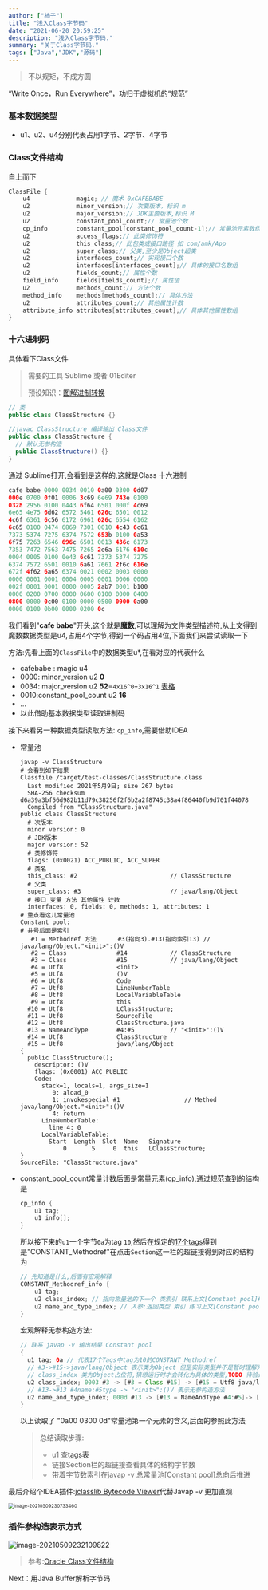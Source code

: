 ```yaml
---
author: ["柿子"]
title: "浅入Class字节码"
date: "2021-06-20 20:59:25"
description: "浅入Class字节码."
summary: "关于Class字节码."
tags: ["Java","JDK","源码"]
---
```


> 不以规矩，不成方圆

“Write Once，Run Everywhere”，功归于虚拟机的“规范”

### 基本数据类型

- u1、u2、u4分别代表占用1字节、2字节、4字节

### Class文件结构

自上而下

```java
ClassFile {
    u4             magic; // 魔术 0xCAFEBABE
    u2             minor_version;// 次要版本，标识 m
    u2             major_version;// JDK主要版本,标识 M
    u2             constant_pool_count;// 常量池个数
    cp_info        constant_pool[constant_pool_count-1];// 常量池元素数组 下标从1开始
    u2             access_flags;// 此类修饰符
    u2             this_class;// 此包类或接口路径 如 com/amk/App
    u2             super_class;// 父类,至少是Object超类
    u2             interfaces_count;// 实现接口个数
    u2             interfaces[interfaces_count];// 具体的接口名数组
    u2             fields_count;// 属性个数
    field_info     fields[fields_count];// 属性值
    u2             methods_count;// 方法个数
    method_info    methods[methods_count];// 具体方法
    u2             attributes_count;// 其他属性计数
    attribute_info attributes[attributes_count];// 具体其他属性数组
}
```

### 十六进制码

具体看下Class文件

> 需要的工具 Sublime 或者 01Editer
>
> 预设知识：[图解进制转换](https://www.cnblogs.com/gaizai/p/4233780.html)

```java
// 类
public class ClassStructure {}

//javac ClassStructure 编译输出 Class文件
public class ClassStructure {
  // 默认无参构造
  public ClassStructure() {}
}
```

通过 Sublime打开,会看到是这样的,这就是Class 十六进制

```java
cafe babe 0000 0034 0010 0a00 0300 0d07
000e 0700 0f01 0006 3c69 6e69 743e 0100
0328 2956 0100 0443 6f64 6501 000f 4c69
6e65 4e75 6d62 6572 5461 626c 6501 0012
4c6f 6361 6c56 6172 6961 626c 6554 6162
6c65 0100 0474 6869 7301 0010 4c43 6c61
7373 5374 7275 6374 7572 653b 0100 0a53
6f75 7263 6546 696c 6501 0013 436c 6173
7353 7472 7563 7475 7265 2e6a 6176 610c
0004 0005 0100 0e43 6c61 7373 5374 7275
6374 7572 6501 0010 6a61 7661 2f6c 616e
672f 4f62 6a65 6374 0021 0002 0003 0000
0000 0001 0001 0004 0005 0001 0006 0000
002f 0001 0001 0000 0005 2ab7 0001 b100
0000 0200 0700 0000 0600 0100 0000 0400
0800 0000 0c00 0100 0000 0500 0900 0a00
0000 0100 0b00 0000 0200 0c
```

我们看到"**cafe babe**"开头,这个就是**魔数**,可以理解为文件类型描述符,从上文得到魔数数据类型是u4,占用4个字节,得到一个码占用4位,下面我们来尝试读取一下

方法:先看上面的`ClassFile`中的数据类型u*,在看对应的代表什么

- cafebabe : magic u4
- 0000: minor_version u2 **0**
- 0034: major_version u2 **52**=`4x16^0+3x16^1` [表格](https://docs.oracle.com/javase/specs/jvms/se16/html/jvms-4.html#jvms-4.1-200-B.2)
- 0010:constant_pool_count u2 **16**
- ...
- 以此借助基本数据类型读取进制码

接下来看另一种数据类型读取方法: `cp_info`,需要借助IDEA 

- 常量池

  ```shell
  javap -v ClassStructure 
  # 会看到如下结果
  Classfile /target/test-classes/ClassStructure.class
    Last modified 2021年5月9日; size 267 bytes
    SHA-256 checksum d6a39a3bf56d982b11d79c38256f2f6b2a2f8745c38a4f86440fb9d701f44078
    Compiled from "ClassStructure.java"
  public class ClassStructure
    # 次版本
    minor version: 0
    # JDK版本
    major version: 52
    # 类修饰符
    flags: (0x0021) ACC_PUBLIC, ACC_SUPER
    # 类名
    this_class: #2                          // ClassStructure
    # 父类
    super_class: #3                         // java/lang/Object
    # 接口 变量 方法 其他属性 计数
    interfaces: 0, fields: 0, methods: 1, attributes: 1
  # 重点看这儿常量池
  Constant pool:
  # 井号后面是索引
     #1 = Methodref 方法      #3(指向3).#13(指向索引13) // java/lang/Object."<init>":()V
     #2 = Class              #14            // ClassStructure
     #3 = Class              #15            // java/lang/Object
     #4 = Utf8               <init>
     #5 = Utf8               ()V
     #6 = Utf8               Code
     #7 = Utf8               LineNumberTable
     #8 = Utf8               LocalVariableTable
     #9 = Utf8               this
    #10 = Utf8               LClassStructure;
    #11 = Utf8               SourceFile
    #12 = Utf8               ClassStructure.java
    #13 = NameAndType        #4:#5          // "<init>":()V
    #14 = Utf8               ClassStructure
    #15 = Utf8               java/lang/Object
  {
    public ClassStructure();
      descriptor: ()V
      flags: (0x0001) ACC_PUBLIC
      Code:
        stack=1, locals=1, args_size=1
           0: aload_0
           1: invokespecial #1                  // Method java/lang/Object."<init>":()V
           4: return
        LineNumberTable:
          line 4: 0
        LocalVariableTable:
          Start  Length  Slot  Name   Signature
              0       5     0  this   LClassStructure;
  }
  SourceFile: "ClassStructure.java"
  ```
  
- constant_pool_count常量计数后面是常量元素(cp_info),通过规范查到的结构是

  ```java
  cp_info {
      u1 tag;
      u1 info[];
  }
  ```

  所以接下来的`u1`一个字节`0a`为tag `10`,然后在规定的[17个tags](https://docs.oracle.com/javase/specs/jvms/se16/html/jvms-4.html#jvms-4.4-140)得到是"CONSTANT_Methodref"在点击`Section`这一栏的超链接得到对应的结构为

  ```java
  // 先知道是什么,后面有宏观解释
  CONSTANT_Methodref_info {
      u1 tag;
      u2 class_index; // 指向常量池的下一个 类索引 联系上文[Constant pool]#3 
      u2 name_and_type_index; // 入参:返回类型 索引 练习上文[Constant pool]#15
  }
  ```

  宏观解释无参构造方法:

  ```java
  // 联系 javap -v 输出结果 Constant pool
  {
    u1 tag; 0a // 代表17个Tags中tag为10的CONSTANT_Methodref
    // #3->#15->java/lang/Object 表示类为Object 但是实际类型并不是暂时理解为通用类
    // class_index 类为Object占位符,猜想运行时才会转化为具体的类型,TODO 待验证
    u2 class_index; 0003 #3 -> [#3 = Class #15] -> [#15 = Utf8 java/lang/Object]
    // #13->#13 #4name:#5type -> "<init>":()V 表示无参构造方法
    u2 name_and_type_index; 000d #13 -> [#13 = NameAndType #4:#5]-> ["<init>":()V]
  }
  ```

  以上读取了 "0a00 0300 0d"常量池第一个元素的含义,后面的参照此方法

  > 总结读取步骤:
  >
  > - u1 查[tags表 ](https://docs.oracle.com/javase/specs/jvms/se16/html/jvms-4.html#jvms-4.4-140)
  > - 链接Section栏的超链接查看具体的结构字节数
  > - 带着字节数索引在javap -v 总常量池[Constant pool]总向后推进

最后介绍个IDEA插件:[jclasslib Bytecode Viewer](https://plugins.jetbrains.com/plugin/9248-jclasslib-bytecode-viewer)代替Javap -v 更加直观

<img src="https://i.loli.net/2021/08/19/AHqtnewrsENTi5u.png" alt="image-20210509230733460" style="zoom:67%;" />

### 插件参构造表示方式

![image-20210509232109822](https://i.loli.net/2021/08/19/ld9DufrnTHOVwt2.png)

> 参考:[Oracle Class文件结构](https://docs.oracle.com/javase/specs/jvms/se16/html/jvms-4.html#jvms-4.4)

Next：用Java Buffer解析字节码

